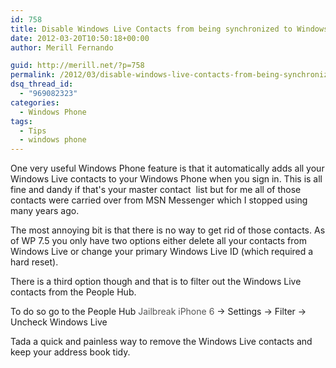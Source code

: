 ```yaml
---
id: 758
title: Disable Windows Live Contacts from being synchronized to Windows Phone
date: 2012-03-20T10:50:18+00:00
author: Merill Fernando

guid: http://merill.net/?p=758
permalink: /2012/03/disable-windows-live-contacts-from-being-synchronized-to-windows-phone/
dsq_thread_id:
  - "969082323"
categories:
  - Windows Phone
tags:
  - Tips
  - windows phone
---
```

One very useful Windows Phone feature is that it automatically adds all your Windows Live contacts to your Windows Phone when you sign in. This is all fine and dandy if that's your master contact  list but for me all of those contacts were carried over from MSN Messenger which I stopped using many years ago.

The most annoying bit is that there is no way to get rid of those contacts. As of WP 7.5 you only have two options either delete all your contacts from Windows Live or change your primary Windows Live ID (which required a hard reset).

There is a third option though and that is to filter out the Windows Live contacts from the People Hub.

To do so go to the People Hub <a style="text-decoration: none" href="http://wamprogram.org"><font color="#555555">Jailbreak iPhone 6</font></a> -&gt; Settings -&gt; Filter -&gt; Uncheck Windows Live

Tada a quick and painless way to remove the Windows Live contacts and keep your address book tidy.